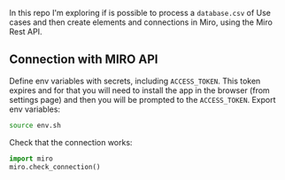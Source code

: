 
In this repo I'm exploring if is possible to process a `database.csv` of Use cases and then create elements and connections in Miro, using the Miro Rest API.



## Connection with MIRO API

Define env variables with secrets, including `ACCESS_TOKEN`. This token expires and for that you will need to install the app in the browser (from settings page) and then you will be prompted to the `ACCESS_TOKEN`.
Export env variables:
```bash
source env.sh
```

Check that the connection works:
```python
import miro
miro.check_connection()
```


